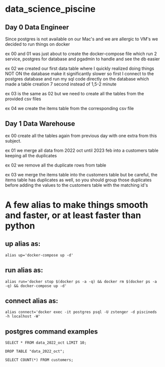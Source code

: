 # data_science_piscine

## Day 0 Data Engineer

Since postgres is not available on our Mac's and we are allergic to VM's we decided to run things on docker

ex 00 and 01 was just about to create the docker-compose file which run 2 service, postgres for database and pgadmin to handle and see the db easier

ex 02 we created our first data table where I quickly realized doing things NOT ON the database make it significantly slower so first I connect to the postgres database and run my sql code directly on the database which made a table creation 7 second instead of 1,5-2 minute

ex 03 is the same as 02 but we need to create all the tables from the provided csv files

ex 04 we create the items table from the corresponding csv file

## Day 1 Data Warehouse

ex 00 create all the tables again from previous day with one extra from this subject.

ex 01 we merge all data from 2022 oct until 2023 feb into a customers table keeping all the duplicates

ex 02 we remove all the duplicate rows from table

ex 03 we merge the items table into the customers table but be careful, the items table has duplicates as well, so you should group those duplicates before adding the values to the customers table with the matching id's

# A few alias to make things smooth and faster, or at least faster than python

## up alias as:

```
alias up='docker-compose up -d'
```

## run alias as:
```
alias run='docker stop $(docker ps -a -q) && docker rm $(docker ps -a -q) && docker-compose up -d'
```

## connect alias as:
```
alias connect='docker exec -it postgres psql -U zstenger -d piscineds -h localhost -W'
```

## postgres command examples

```
SELECT * FROM data_2022_oct LIMIT 10;
```

```
DROP TABLE "data_2022_oct";
```

```
SELECT COUNT(*) FROM customers;
```

